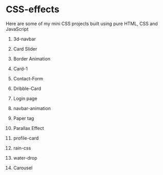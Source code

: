 # CSS-effects
Here are some of my mini CSS projects built using pure HTML, CSS and JavaScript

1) 3d-navbar

2) Card Slider

3) Border Animation

4) Card-1

5) Contact-Form

6) Dribble-Card

7) Login page

8) navbar-animation

9) Paper tag

10) Parallax Effect

11) profile-card

12) rain-css

13) water-drop

14) Carousel
